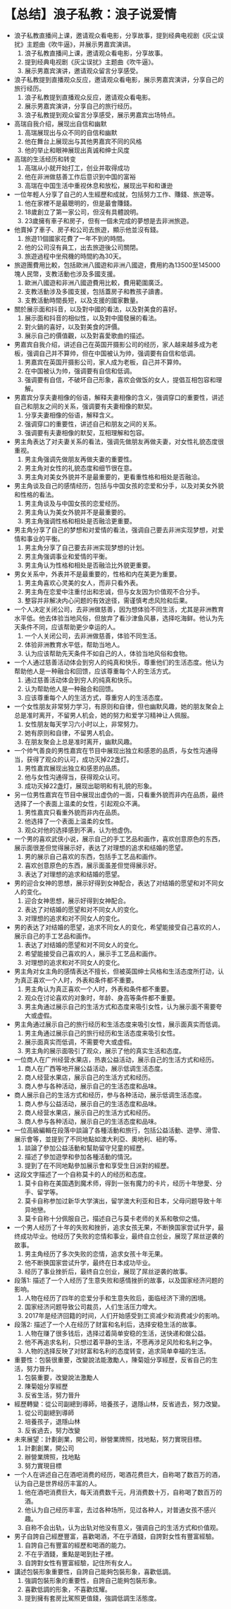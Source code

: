 # 【总结】浪子私教：浪子说爱情

-   浪子私教直播间上课，邀请观众看电影，分享故事，提到经典电视剧《灰尘误扰》主题曲《吹牛逼》，并展示男嘉宾演讲。
    1.  浪子私教直播间上课，邀请观众看电影，分享故事。
    2.  提到经典电视剧《灰尘误扰》主题曲《吹牛逼》。
    3.  展示男嘉宾演讲，邀请观众留言分享感受。
-   浪子私教提到直播观众反应，邀请观众看电影，展示男嘉宾演讲，分享自己的旅行经历。
    1.  浪子私教提到直播观众反应，邀请观众看电影。
    2.  展示男嘉宾演讲，分享自己的旅行经历。
    3.  浪子私教提到观众留言分享感受，展示男嘉宾出场特点。
-   高瑞自我介绍，展现出自信和幽默
    1.  高瑞展现出与众不同的自信和幽默
    2.  他在舞台上展现出与其他男嘉宾不同的风格
    3.  他的举止和眼神展现出真诚和绅士风度
-   高瑞的生活经历和转变
    1.  高瑞从小就开始打工，创业并取得成功
    2.  他在非洲做慈善工作后意识到中国的富裕
    3.  高瑞在中国生活中重视休息和放松，展现出平和和谦逊
-   一位年輕人分享了自己的人生經歷和成就，包括努力工作、賺錢、旅遊等。
    1.  他在家裡不是最聰明的，但是最會賺錢。
    2.  18歲創立了第一家公司，但沒有具體說明。
    3.  23歲擁有車子和房子，但有一個未完成的夢想是去非洲旅遊。
-   他賣掉了車子、房子和公司去旅遊，顯示他並沒有錢。
    1.  旅遊11個國家花費了一年不到的時間。
    2.  他的公司沒有員工，出去旅遊後公司關閉。
    3.  旅遊過程中坐飛機的時間約為30天。
-   旅遊團費用比較，包括歐洲八國遊和非洲八國遊，費用約為13500至145000塊人民幣，支教活動也涉及多國支援。
    1.  歐洲八國遊和非洲八國遊費用比較，費用範圍廣泛。
    2.  支教活動涉及多國支援，包括蓋房子和教孩子讀書。
    3.  支教活動時間長短，以及支援的國家數量。
-   關於展示面和抖音，以及對中國的看法，以及對美食的喜好。
    1.  展示面和抖音的相似性，以及對中國發展的看法。
    2.  對火鍋的喜好，以及對美食的評價。
    3.  展示自己的價值觀，以及對喜愛歌曲的描述。
-   男嘉宾自我介绍，讲述自己在英国开摄影公司的经历，家人越来越多成为老板，强调自己并不算帅，但在中国被认为帅，强调要有自信和低调。
    1.  男嘉宾在英国开摄影公司，家人成为老板，自己并不算帅。
    2.  在中国被认为帅，强调要有自信和低调。
    3.  强调要有自信，不破坏自己形象，喜欢会做饭的女人，提倡互相包容和理解。
-   男嘉宾分享夫妻相像的俗语，解释夫妻相像的含义，强调穿口的重要性，讲述自己和朋友之间的关系，强调要有夫妻相像的默契。
    1.  分享夫妻相像的俗语，解释含义。
    2.  强调穿口的重要性，讲述自己和朋友之间的关系。
    3.  强调要有夫妻相像的默契，互相理解和包容。
-   男主角表达了对夫妻关系的看法，强调先做朋友再做夫妻，对女性礼貌态度很重视。
    1.  男主角强调先做朋友再做夫妻的重要性。
    2.  男主角对女性的礼貌态度和细节很在意。
    3.  男主角对美女外貌并不是最重要的，更看重性格和相处是否融洽。
-   男主角谈及自己的感情经历，包括与中国女孩的恋爱和分手，以及对美女外貌和性格的看法。
    1.  男主角谈及与中国女孩的恋爱经历。
    2.  男主角认为美女外貌并不是最重要的。
    3.  男主角强调性格和相处是否融洽更重要。
-   男主角分享了自己的梦想和对爱情的看法，强调自己要去非洲实现梦想，对爱情和事业的平衡。
    1.  男主角分享了自己要去非洲实现梦想的计划。
    2.  男主角强调事业和爱情的平衡。
    3.  男主角认为性格和相处是否融洽比外貌更重要。
-   男女关系中，外表并不是最重要的，性格和内在美更为重要。
    1.  男主角喜欢心灵美的女人，而非只看外表。
    2.  男主角在恋爱中注重付出和忠诚，但与女友因为价值观不合分手。
    3.  整容并非解决内心问题的有效途径，需谨慎考虑风险和后果。
-   一个人决定关闭公司，去非洲做慈善，因为想体验不同生活，尤其是非洲教育水平低。他去体验当地风俗，但放弃了看沙津鱼风暴，选择吃海鲜。他认为先天条件不同，应该帮助更少幸运的人。
    1.  一个人关闭公司，去非洲做慈善，体验不同生活。
    2.  体验非洲教育水平低，帮助当地人。
    3.  认为应该帮助先天条件不如自己的人，体验当地风俗和食物。
-   一个人通过慈善活动体会到穷人的纯真和快乐，尊重他们的生活态度。他认为帮助他人是一种融合和回馈，应该尊重每个人的生活方式。
    1.  通过慈善活动体会到穷人的纯真和快乐。
    2.  认为帮助他人是一种融合和回馈。
    3.  应该尊重每个人的生活方式，尊重穷人的生活态度。
-   一个女性朋友非常努力学习，有原则和自律，但也幽默风趣，她的朋友聚会上总是准时离开，不留男人机会，她的努力和爱学习精神让人佩服。
    1.  女性朋友每天学习六小时以上，非常努力。
    2.  她有原则和自律，不留男人机会。
    3.  在朋友聚会上总是准时离开，幽默风趣。
-   一个帅气善良的男性嘉宾在节目中展现出独立和感恩的品质，与女性沟通得当，获得了观众的认可，成功灭掉22盏灯。
    1.  男性嘉宾展现出独立和感恩的品质。
    2.  他与女性沟通得当，获得观众认可。
    3.  成功灭掉22盏灯，展现出聪明和有礼貌的形象。
-   另一位男性嘉宾在节目中展现出虚伪的一面，只看重外貌而非内在品质，最终选择了一个表面上温柔的女性，引起观众不满。
    1.  男性嘉宾只看重外貌而非内在品质。
    2.  他选择了一个表面上温柔的女性。
    3.  观众对他的选择感到不满，认为他虚伪。
-   一个男的喜欢武侠小说，展示自己的手工艺品和画作，喜欢创意原色的东西，展示面很差但觉得展示好，表达了对理想的追求和结婚的愿望。
    1.  男的展示自己喜欢的东西，包括手工艺品和画作。
    2.  喜欢创意原色的东西，展示面虽差但觉得展示好。
    3.  表达了对理想的追求和结婚的愿望。
-   男的迎合女神的思想，展示好得到女神配合，表达了对结婚的愿望和对不同女人的变化。
    1.  迎合女神思想，展示好得到女神配合。
    2.  表达了对结婚的愿望和对不同女人的变化。
    3.  对理想的追求和对不同女人的变化。
-   男的表达了对结婚的愿望，追求不同女人的变化，希望能接受自己喜欢的人，展示自己的手工艺品和画作。
    1.  表达了对结婚的愿望和对不同女人的变化。
    2.  希望能接受自己喜欢的人，展示手工艺品和画作。
    3.  对理想的追求和对不同女人的变化。
-   男主角对女主角的感情表达不擅长，但被英国绅士风格和生活态度所打动，认为真正喜欢一个人时，外表和条件都不重要。
    1.  男主角认为真正喜欢一个人时，外表和条件都不重要。
    2.  观众在讨论喜欢的对象时，年龄、身高等条件都不重要。
    3.  男主角通过展示自己的生活方式和态度来吸引女性，认为展示面不需要夸大或虚假。
-   男主角通过展示自己的旅行经历和生活态度来吸引女性，展示面真实而低调。
    1.  男主角通过展示自己的旅行经历和生活态度来吸引女性。
    2.  展示面真实而低调，不需要夸大或虚假。
    3.  男主角的展示面吸引了观众，展示了他的真实生活和态度。
-   一位商人在广州经营水果店，热衷公益活动，展示自己的生活方式和经历。
    1.  商人在广西等地开展公益活动，展示低调生活态度。
    2.  商人经营水果店，展示自己的生活方式和经历。
    3.  商人参与各种活动，展示自己的生活态度和品味。
-   商人展示自己的生活方式和经历，参与各种活动，展示低调生活态度。
    1.  商人参与公益活动，展示自己的生活态度和品味。
    2.  商人经营水果店，展示自己的生活方式和经历。
    3.  商人参与各种活动，展示自己的生活态度和品味。
-   一位高級編輯在段落中談論了各種活動和旅行，包括公益活動、遊學、滑雪、展示會等，並提到了不同地點如澳大利亞、奧地利、紐約等。
    1.  談論了參加公益活動和幫助留守兒童的經歷。
    2.  描述了參加遊學和參加各種活動的情況。
    3.  提到了在不同地點參加展示會和享受生日派對的經歷。
-   这段文字描述了一个自称莫卡的人的经历和态度。
    1.  莫卡自称在美国遇到魔术师，得到一张有魔力的卡片，经历十年戀愛、分手、留学等。
    2.  莫卡自称参加过新华大学演出，留学澳大利亚和日本，父母问题导致十年异地戀。
    3.  莫卡自称十分佩服自己，描述自己与莫卡老师的关系和敬仰之情。
-   一个男人经历了十年的失败和挫折，追求女孩无果，不断换国家尝试升学，最终成功毕业。他经历了失败的恋情和事业，最终自立创业，展现了屌丝逆袭的故事。
    1.  男主角经历了多次失败的恋情，追求女孩十年无果。
    2.  他不断换国家尝试升学，最终在日本成功毕业。
    3.  经历了事业挫折后，最终自立创业，展现了屌丝逆袭的故事。
-   段落1: 描述了一个人经历了生意失败和感情挫折的故事，以及国家经济问题的影响。
    1.  人物在经历了四年的恋爱分手和生意失败后，面临经济下滑的困境。
    2.  国家经济问题导致公司裁员，人们生活压力增大。
    3.  2017年是经济回籍的时间，人们开始感受到工资减少和消费减少的影响。
-   段落2: 描述了一个人在经历了财富和名利后，选择安稳生活的故事。
    1.  人物在赚了很多钱后，选择过着简单安稳的生活，送快递和做公益。
    2.  他不再追求名利，只想过着平静的生活，不愿再涉足风险和名利之争。
    3.  人物的选择反映了对财富和名利的态度转变，追求简单幸福的生活。
-   重要性：包裝很重要，改變說法能激勵人，陳菊姐分享經歷，反省自己的生活，努力晉升。
    1.  包裝重要，改變說法激勵人
    2.  陳菊姐分享經歷
    3.  反省生活，努力晉升
-   經歷轉變：從公司副總到導師，培養孩子，退隱山林，反省過去，努力改變。
    1.  從公司副總到導師
    2.  培養孩子，退隱山林
    3.  反省過去，努力改變
-   未來展望：計劃創業，開公司，辦營業牌照，找地點，努力實現目標。
    1.  計劃創業，開公司
    2.  辦營業牌照，找地點
    3.  努力實現目標
-   一个人在讲述自己在酒吧消费的经历，喝酒花费巨大，自称喝了数百万的酒，认为自己是世界经历丰富的人。
    1.  他在酒吧消费巨大，每天消费数千元，月消费数十万，自称喝了数百万的酒。
    2.  他认为自己经历丰富，去过各种场所，见过各种人，对普通女孩不感兴趣。
    3.  自称不会出轨，认为出轨对他没有意义，强调自己的生活方式和价值观。
-   男子自誇自己經歷豐富，喜歡喝酒，不在乎酒錢，自誇對女性有豐富經驗。
    1.  自誇自己有豐富的經歷和喝酒的能力。
    2.  不在乎酒錢，重點是喝到肚子裡。
    3.  自誇對女性有豐富經驗，記住所有女人。
-   講述包裝形象重要性，自誇自己能夠包裝形象，喜歡低調。
    1.  強調包裝形象的重要性，自誇自己能夠包裝形象。
    2.  喜歡低調的形象，不喜歡炫耀。
    3.  提到擁有套房比駕照更值錢，強調低調生活態度。